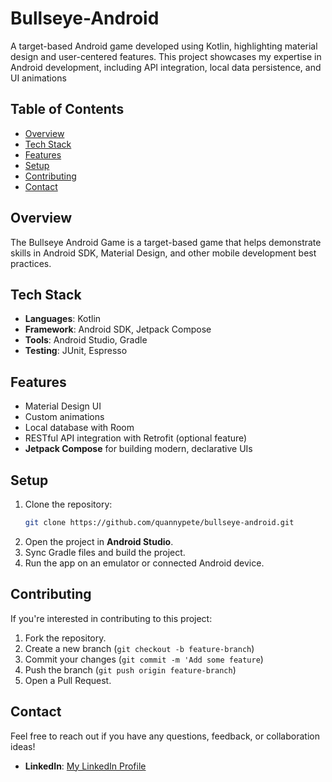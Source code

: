 # Bullseye-Android
A target-based Android game developed using  Kotlin, highlighting material design and user-centered features. This project showcases my expertise in Android development, including API integration, local data persistence, and UI animations

## Table of Contents

- [Overview](#overview)
- [Tech Stack](#tech-stack)
- [Features](#features)
- [Setup](#setup)
- [Contributing](#contributing)
- [Contact](#contact)

## Overview

The Bullseye Android Game is a target-based game that helps demonstrate skills in Android SDK, Material Design, and other mobile development best practices.

## Tech Stack

- **Languages**: Kotlin
- **Framework**: Android SDK, Jetpack Compose
- **Tools**: Android Studio, Gradle
- **Testing**: JUnit, Espresso

## Features

- Material Design UI
- Custom animations
- Local database with Room
- RESTful API integration with Retrofit (optional feature)
- **Jetpack Compose** for building modern, declarative UIs

## Setup
1. Clone the repository:
   ```bash
   git clone https://github.com/quannypete/bullseye-android.git
2. Open the project in **Android Studio**.
3. Sync Gradle files and build the project.
4. Run the app on an emulator or connected Android device.

## Contributing

If you're interested in contributing to this project:

1. Fork the repository.
2. Create a new branch (`git checkout -b feature-branch`)
3. Commit your changes (`git commit -m 'Add some feature`)
4. Push the branch (`git push origin feature-branch`)
5. Open a Pull Request.


## Contact

Feel free to reach out if you have any questions, feedback, or collaboration ideas!

- **LinkedIn**: [My LinkedIn Profile](https://www.linkedin.com/in/qtinson)



